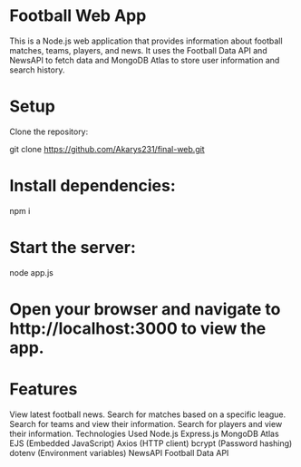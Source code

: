 # Football Web App
This is a Node.js web application that provides information about football matches, teams, players, and news. It uses the Football Data API and NewsAPI to fetch data and MongoDB Atlas to store user information and search history.

# Setup
Clone the repository:

git clone https://github.com/Akarys231/final-web.git

# Install dependencies:
npm i

# Start the server:
 node app.js
# Open your browser and navigate to http://localhost:3000 to view the app.

# Features
View latest football news.
Search for matches based on a specific league.
Search for teams and view their information.
Search for players and view their information.
Technologies Used
Node.js
Express.js
MongoDB Atlas
EJS (Embedded JavaScript)
Axios (HTTP client)
bcrypt (Password hashing)
dotenv (Environment variables)
NewsAPI
Football Data API